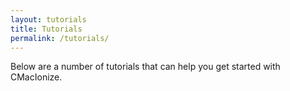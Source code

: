 ```yaml
---
layout: tutorials
title: Tutorials
permalink: /tutorials/
---
```


Below are a number of tutorials that can help you get started with 
CMacIonize.
